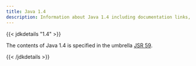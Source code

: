 ```yaml
---
title: Java 1.4
description: Information about Java 1.4 including documentation links, new APIs, added features and download options.
---
```


{{< jdkdetails "1.4" >}}

The contents of Java 1.4 is specified in the umbrella [JSR 59](https://jcp.org/en/jsr/detail?id=59). 

{{< /jdkdetails >}}
